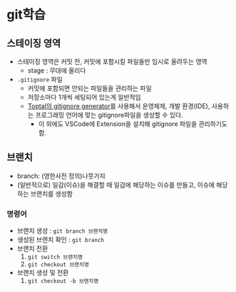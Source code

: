 # git학습


## 스테이징 영역

- 스테이징 영역은 커밋 전, 커밋에 포함시킬 파일들만 임시로 올려두는 영역
  - stage : 무대에 올리다
- `.gitignore` 파일
  - 커밋에 포함되면 안되는 파일들을 관리하는 파일
  - 저장소마다 1개씩 세팅되어 있는게 일반적임
  - [Toptal의 gitignore generator](https://www.toptal.com/developers/gitignore)를 사용해서 운영체제, 개발 환경(IDE), 사용하는 프로그래밍 언어에 맞는 gitignore파일을 생성할 수 있다.
    - 이 외에도 VSCode에 Extension을 설치해 gitignore 파일을 관리하기도 함.


## 브랜치

- branch: (영한사전 정의)나뭇가지
- (일반적으로) 일감(이슈)을 해결할 때 일감에 해당하는 이슈를 만들고, 이슈에 해당하는 브랜치를 생성함

### 명령어

- 브랜치 생성 : `git branch 브랜치명`
- 생성된 브랜치 확인 : `git branch`
- 브랜치 전환
    1. `git switch 브랜치명`
    2. `git checkout 브랜치명`
- 브랜치 생성 및 전환
    1. `git checkout -b 브랜치명`